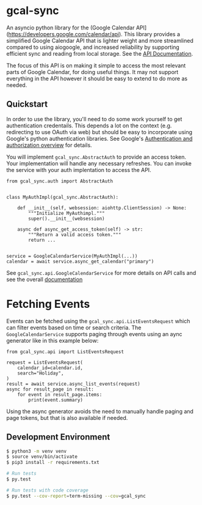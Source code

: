 # gcal-sync

An asyncio python library for the (Google Calendar API](https://developers.google.com/calendar/api). This library provides a simplified
Google Calendar API that is lighter weight and more streamlined compared to using
aiogoogle, and increased reliability by supporting efficient sync and reading
from local storage. See the [API Documentation](https://allenporter.github.io/gcal_sync/).

The focus of this API is on making it simple to access the most relevant parts of Google
Calendar, for doing useful things. It may not support everything in the API however it
should be easy to extend to do more as needed.

## Quickstart

In order to use the library, you'll need to do some work yourself to get authentication
credentails. This depends a lot on the context (e.g. redirecting to use OAuth via web)
but should be easy to incorporate using Google's python authentication libraries. See
Google's [Authentication and authorization overview](https://developers.google.com/workspace/guides/auth-overview) for details.

You will implement `gcal_sync.AbstractAuth` to provide an access token. Your implementation
will handle any necessary refreshes. You can invoke the service with your auth implentation
to access the API.

```
from gcal_sync.auth import AbstractAuth


class MyAuthImpl(gcal_sync.AbstractAuth):

    def __init__(self, websession: aiohttp.ClientSession) -> None:
        """Initialize MyAuthimpl."""
        super().__init__(websession)

    async def async_get_access_token(self) -> str:
        """Return a valid access token."""
        return ...


service = GoogleCalendarService(MyAuthImpl(...))
calendar = await service.async_get_calendar("primary")
```

See `gcal_sync.api.GoogleCalendarService` for more details on API calls and see the
overall [documentation](https://allenporter.github.io/gcal_sync/)

# Fetching Events

Events can be fetched using the `gcal_sync.api.ListEventsRequest` which can filter
events based on time or search criteria. The `GoogleCalendarService` supports paging
through events using an aync generator like in this example below:

```
from gcal_sync.api import ListEventsRequest

request = ListEventsRequest(
    calendar_id=calendar.id,
    search="Holiday",
)
result = await service.async_list_events(request)
async for result_page in result:
    for event in result_page.items:
        print(event.summary)
```

Using the async generator avoids the need to manually handle paging and page tokens,
but that is also available if needed.


## Development Environment

```bash
$ python3 -m venv venv
$ source venv/bin/activate
$ pip3 install -r requirements.txt

# Run tests
$ py.test

# Run tests with code coverage
$ py.test --cov-report=term-missing --cov=gcal_sync
```
